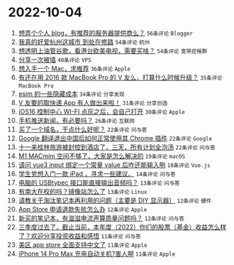 # 2022-10-04

1. [想弄个个人 blog，有推荐的服务器提供商么？](https://www.v2ex.com/t/884582) `56条评论` `Blogger`
1. [我真的好爱杭州这城市 到处在修路](https://www.v2ex.com/t/884596) `54条评论` `杭州`
1. [想透明上油管谷歌，看港台欧美电视，需要买啥？](https://www.v2ex.com/t/884614) `54条评论` `宽带症候群`
1. [分享一次被墙](https://www.v2ex.com/t/884639) `40条评论` `VPS`
1. [想入手一个 Mac，求推荐](https://www.v2ex.com/t/884562) `36条评论` `Apple`
1. [有还在用 2016 款 MacBook Pro 的 V 友么，打算什么时候升级？](https://www.v2ex.com/t/884619) `35条评论` `MacBook Pro`
1. [esim 的一些隐藏成本](https://www.v2ex.com/t/884574) `34条评论` `分享发现`
1. [V 友要的取快递 App 有人做出来啦！](https://www.v2ex.com/t/884580) `31条评论` `分享创造`
1. [iOS16 控制中心 WI-FI 点灰之后，会自己打开](https://www.v2ex.com/t/884624) `30条评论` `Apple`
1. [手机推送新闻，有必要吗？](https://www.v2ex.com/t/884564) `26条评论` `互联网`
1. [买了一个域名，干点什么好呢？](https://www.v2ex.com/t/884654) `22条评论` `问与答`
1. [Google 翻译退出中国后如何正常使用其 Chrome 插件](https://www.v2ex.com/t/884631) `22条评论` `Google`
1. [十一来桂林旅游被封控到酒店了，三天，所有计划全泡汤](https://www.v2ex.com/t/884657) `22条评论` `问与答`
1. [M1 MACmini 空间不够了，大家是怎么解决的](https://www.v2ex.com/t/884612) `19条评论` `macOS`
1. [请问 vue3 input 绑定一个常量 value 后咋还能输入咧](https://www.v2ex.com/t/884648) `18条评论` `Vue.js`
1. [学生党想入门一款 iPad ，寻求一些建议。](https://www.v2ex.com/t/884606) `14条评论` `问与答`
1. [电脑的 USBtypec 接口能直接输出音频吗？](https://www.v2ex.com/t/884641) `13条评论` `问与答`
1. [有南大在校的吗？镜像站怎么了](https://www.v2ex.com/t/884600) `13条评论` `Linux`
1. [请教关于淘汰笔记本再利用的问题（主要是 DIY 显示器）](https://www.v2ex.com/t/884621) `12条评论` `硬件`
1. [App Store 申请退款失败怎么办](https://www.v2ex.com/t/884578) `12条评论` `Apple`
1. [新买的笔记本，有滋滋电流声算质量问题吗？](https://www.v2ex.com/t/884569) `12条评论` `问与答`
1. [三季度过去了，截止当前，本年度（2022）你们的股票（基金）收益怎么样了？欢迎分享投资收益和感悟](https://www.v2ex.com/t/884661) `11条评论` `问与答`
1. [美区 app store 全面支持中文了](https://www.v2ex.com/t/884604) `11条评论` `Apple`
1. [iPhone 14 Pro Max 充电自动关机?害人啊](https://www.v2ex.com/t/884601) `11条评论` `Apple`
